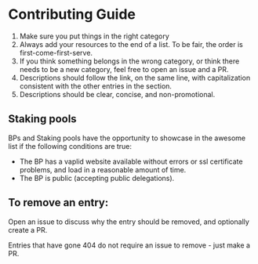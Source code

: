 # Contributing Guide

1. Make sure you put things in the right category
2. Always add your resources to the end of a list. To be fair, the order is first-come-first-serve.
3. If you think something belongs in the wrong category, or think there needs to be a new category, feel free to open an issue and a PR.
4. Descriptions should follow the link, on the same line, with capitalization consistent with the other entries in the section.
5. Descriptions should be clear, concise, and non-promotional.

## Staking pools
BPs and Staking pools have the opportunity to showcase in the awesome list if the following conditions are true:
- The BP has a vaplid website available without errors or ssl certificate problems, and load in a reasonable amount of time.
- The BP is public (accepting public delegations).

## To remove an entry:

Open an issue to discuss why the entry should be removed, and optionally create a PR.

Entries that have gone 404 do not require an issue to remove - just make a PR.
